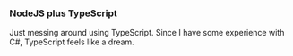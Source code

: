 ### NodeJS plus TypeScript

Just messing around using TypeScript.
Since I have some experience with C#, TypeScript feels like a dream.